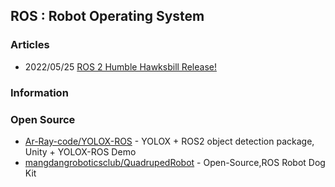 ## ROS : Robot Operating System


### Articles
- 2022/05/25 [ROS 2 Humble Hawksbill Release!](https://www.openrobotics.org/blog/2022/5/24/ros-2-humble-hawksbill-release)



### Information




### Open Source
- [Ar-Ray-code/YOLOX-ROS](https://github.com/Ar-Ray-code/YOLOX-ROS) - YOLOX + ROS2 object detection package, Unity + YOLOX-ROS Demo
- [mangdangroboticsclub/QuadrupedRobot](https://github.com/mangdangroboticsclub/QuadrupedRobot) - Open-Source,ROS Robot Dog Kit



